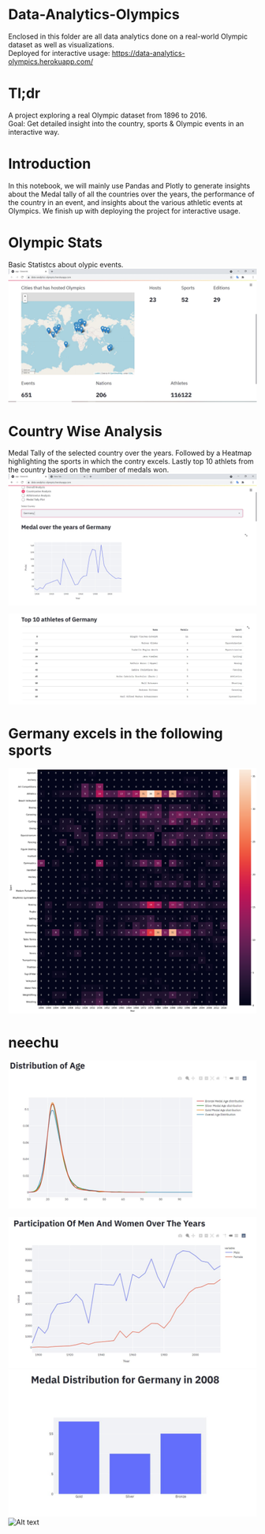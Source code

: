 # Data-Analytics-Olympics



Enclosed in this folder are all data analytics done on a real-world Olympic dataset as well as visualizations. <br />
Deployed for interactive usage: https://data-analytics-olympics.herokuapp.com/

# Tl;dr
A project exploring a real Olympic dataset from 1896 to 2016.<br />
Goal: Get detailed insight into the country, sports & Olympic events in an interactive way.

# Introduction
In this notebook, we will mainly use Pandas and Plotly to generate insights about the Medal tally of all the countries over the years, the performance of the country in an event, and insights about the various athletic events at Olympics. We finish up with deploying the project for interactive usage. 
 
 
# Olympic Stats 
Basic Statistcs about olypic events.
![Alt text](https://github.com/n-e-e-l/Data-Analytics-Olympics/blob/main/img/olmpic_1.JPG?raw=true "Insight")

# Country Wise Analysis
Medal Tally of the selected country over the years. Followed by a Heatmap highlighting the sports in which the contry excels. Lastly top 10 athlets from the country based on the number of medals won.
![Alt text](https://github.com/n-e-e-l/Data-Analytics-Olympics/blob/main/img/olmpic_2.JPG?raw=true "Insight")


![Alt text](https://github.com/n-e-e-l/Data-Analytics-Olympics/blob/main/img/olmpic_4.JPG?raw=true "Insight")

# Germany excels in the following sports
![Alt text](https://github.com/n-e-e-l/Data-Analytics-Olympics/blob/main/img/olympic_3.png?raw=true "Insight")



# neechu
![Alt text](https://github.com/n-e-e-l/Data-Analytics-Olympics/blob/main/img/olmpic_6.JPG?raw=true "Insight")







![Alt text](https://github.com/n-e-e-l/Data-Analytics-Olympics/blob/main/img/olympic_5.JPG?raw=true "Insight")
![Alt text](https://github.com/n-e-e-l/Data-Analytics-Olympics/blob/main/img/olympic_7.JPG?raw=true "Insight")
![Alt text](https://github.com/n-e-e-l/Data-Analytics-Olympics/blob/main/img/olympic_6.JPG?raw=true "Insight")


